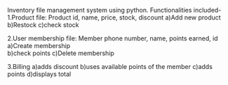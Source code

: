 Inventory file management system using python.
Functionalities included-
1.Product file: Product id, name, price, stock, discount
a)Add new product 
b)Restock
c)check stock

2.User membership file: Member phone number, name, points earned, id
a)Create membership  
b)check points
c)Delete membership

3.Billing
a)adds discount
b)uses available points of the member
c)adds points
d)displays total

